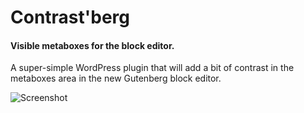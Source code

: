 # Contrast'berg

#### Visible metaboxes for the block editor.
A super-simple WordPress plugin that will add a bit of contrast in the metaboxes area in the new Gutenberg block editor.

![Screenshot](https://mosaika.fr/wip/contrastberg.jpg?123)